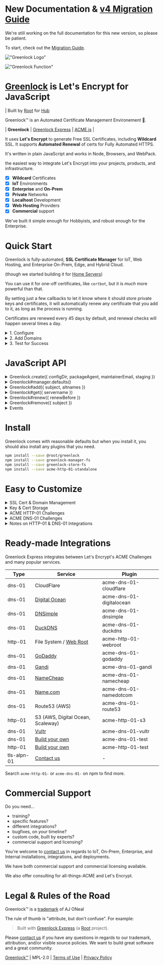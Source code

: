 # New Documentation &amp; [v4 Migration Guide](https://git.rootprojects.org/root/greenlock.js/src/branch/master/MIGRATION_GUIDE.md)

We're still working on the full documentation for this new version,
so please be patient.

To start, check out the
[Migration Guide](https://git.rootprojects.org/root/greenlock.js/src/branch/master/MIGRATION_GUIDE.md).

!["Greenlock Logo"](https://git.rootprojects.org/root/greenlock.js/raw/branch/master/logo/greenlock-1063x250.png 'Greenlock lock logo and work mark')

!["Greenlock Function"](https://git.rootprojects.org/root/greenlock.js/raw/branch/master/logo/from-not-secure-to-secure-url-bar.png 'from url bar showing not secure to url bar showing secure')

# [Greenlock](https://git.rootprojects.org/root/greenlock.js) is Let's Encrypt for JavaScript

| Built by [Root](https://rootprojects.org) for [Hub](https://rootprojects.org/hub/)

Greenlock&trade; is an Automated Certificate Management Environement 🔐.

| **Greenlock** | [Greenlock Express](https://git.rootprojects.org/root/greenlock-express.js) | [ACME.js](https://git.rootprojects.org/root/acme.js) |

It uses **Let's Encrypt** to generate Free SSL Certificates, including **Wildcard** SSL.
It supports **Automated Renewal** of certs for Fully Automated HTTPS.

It's written in plain JavaScript and works in Node, Browsers, and WebPack.

the easiest way to integrate Let's Encrypt into your projects, products, and infrastructure.

-   [x] **Wildcard** Certificates
-   [x] **IoT** Environments
-   [x] **Enterprise** and **On-Prem**
-   [x] **Private** Networks
-   [x] **Localhost** Development
-   [x] **Web Hosting** Providers
-   [x] **Commercial** support

We've built it simple enough for Hobbyists, and robust enough for the Enterprise.

<!--
# Localhost Development

<details>
<summary>HTTPS on Localhost</summary>
TODO

</details>

# WebServer with Automatic HTTPS

<details>
<summary>Learn more about the Greenlock Web Server</summary>
TODO
</details>

# Commandline

<details>
<summary>Learn more about the Greenlock CLI</summary>
TODO
</details>

-->

# Quick Start

Greenlock is fully-automated, **SSL Certificate Manager** for IoT, Web Hosting, and Enterprise On-Prem, Edge, and Hybrid Cloud.

(though we started building it for [Home Servers](https://rootprojects.org/hub/))

You can use it for one-off certificates, like `certbot`,
but it is _much_ more powerful than that.

By setting just a few callbacks to let it know where it should store private keys and certificates,
it will automatically renew any certificate that you add to it, as long as the process is running.

Certificates are renewed every 45 days by default, and renewal checks will happen several times a day.

<details>
<summary>1. Configure</summary>

```js
'use strict';

var pkg = require('./package.json');
var Greenlock = require('greenlock');
var greenlock = Greenlock.create({
    configDir: './greenlock.d/config.json',
    packageAgent: pkg.name + '/' + pkg.version,
    maintainerEmail: pkg.author,
    staging: true,
    notify: function(event, details) {
        if ('error' === event) {
            // `details` is an error object in this case
            console.error(details);
        }
    }
});

greenlock.manager
    .defaults({
        agreeToTerms: true,
        subscriberEmail: 'webhosting@example.com'
    })
    .then(function(fullConfig) {
        // ...
    });
```

</details>

<details>
<summary>2. Add Domains</summary>

The `subject` (primary domain on certificate) will be the id,
so it's very important that the order of the given domains
be deterministic.

```js
var altnames = ['example.com', 'www.example.com'];

greenlock
    .add({
        subject: altnames[0],
        altnames: altnames
    })
    .then(function() {
        // saved config to db (or file system)
    });
```

Issuance and renewal will start immediately, and run continually.

</details>

<details>
<summary>3. Test for Success</summary>

The `store` callbacks will be called every any of your certificates
are renewed.

However, you can do a quick one-off check with `get`.

It will return a certificate immediately (if available),
or wait for the renewal to complete (or for it to fail again).

```js
greenlock
    .get({ servername: subject })
    .then(function(pems) {
        if (pems && pems.privkey && pems.cert && pems.chain) {
            console.info('Success');
        }
        //console.log(pems);
    })
    .catch(function(e) {
        console.error('Big bad error:', e.code);
        console.error(e);
    });
```

</details>

# JavaScript API

<!--
<details>
<summary>Greenlock API (shared among JS implementations)</summary>
-->

<details>
<summary>Greenlock.create({ configDir, packageAgent, maintainerEmail, staging })</summary>

## Greenlock.create()

Creates an instance of greenlock with _environment_-level values.

```js

var pkg = require('./package.json');
var gl = Greenlock.create({
    configDir: './greenlock.d/config.json',

    // Staging for testing environments
    staging: true,

    // This should be the contact who receives critical bug and security notifications
    // Optionally, you may receive other (very few) updates, such as important new features
    maintainerEmail: 'jon@example.com',

    // for an RFC 8555 / RFC 7231 ACME client user agent
    packageAgent: pkg.name + '/' pkg.version
});
```

| Parameter       | Description                                                                          |
| --------------- | ------------------------------------------------------------------------------------ |
| configDir       | the directory to use for file-based plugins                                          |
| maintainerEmail | the developer contact for critical bug and security notifications                    |
| packageAgent    | if you publish your package for others to use, `require('./package.json').name` here |
| staging         | use the Let's Encrypt staging URL instead of the production URL                      |
| directoryUrl    | for use with other (not Let's Encrypt) ACME services, and the Pebble test server     |

<!--
| maintainerUpdates         | (default: false) receive occasional non-critical notifications                                                                                             |
    maintainerUpdates: true // default: false
-->

</details>

<details>
<summary>Greenlock#manager.defaults()</summary>

## Greenlock#manager.defaults()

Acts as a getter when given no arguments.

Otherwise sets default, site-wide values as described below.

```js
greenlock.manager.defaults({
    // The "Let's Encrypt Subscriber" (often the same as the maintainer)
    // NOT the end customer (except where that is also the maintainer)
    subscriberEmail: 'jon@example.com',
    agreeToTerms: true
    challenges: {
      "http-01": {
        module: "acme-http-01-webroot",
        webroot: "/path/to/webroot"
      }
    }
});
```

| Parameter                 | Description                                                                                                                                                                        |
| ------------------------- | ---------------------------------------------------------------------------------------------------------------------------------------------------------------------------------- |
| agreeToTerms              | (default: false) either 'true' or a function that presents the Terms of Service and returns it once accepted                                                                       |
| challenges['http-01']     | provide an http-01 challenge module                                                                                                                                                |
| challenges['dns-01']      | provide a dns-01 challenge module                                                                                                                                                  |
| challenges['tls-alpn-01'] | provide a tls-alpn-01 challenge module                                                                                                                                             |
| challenges[type].module   | the name of your challenge module                                                                                                                                                  |
| challenges[type].xxxx     | module-specific options                                                                                                                                                            |
| renewOffset               | **leave the default** Other than for testing, leave this at the default of 45 days before expiration date (`'-45d'`) . Can also be set like `5w`, meaning 5 weeks after issue date |
| servername                | the default servername to use for non-sni requests (many IoT clients)                                                                                                              |
| subscriberEmail           | the contact who agrees to the Let's Encrypt Subscriber Agreement and the Greenlock Terms of Service<br>this contact receives renewal failure notifications                         |
| store                     | override the default storage module                                                                                                                                                |
| store.module              | the name of your storage module                                                                                                                                                    |
| store.xxxx                | options specific to your storage module                                                                                                                                            |

<!--

| serverId        | an arbitrary name to distinguish this server within a cluster of servers |

-->

</details>

<details>
<summary>Greenlock#add({ subject, altnames })</summary>

## Greenlock#add()

Greenlock is a **Automated Certificate Management Environment**.

Once you add a "site", it will begin to automatically renew, immediately.

The certificates will provided to the `store` callbacks as soon as they are ready, and whenever they renew.
Failure to renew will be reported to the `notify` callback.

You can also retrieve them one-off with `get`.

```js
gl.add({
    subject: 'example.com',
    altnames: ['example.com', 'www.example.com', 'exampleapi.com']
});
```

| Parameter       | Description                                                                                  |
| --------------- | -------------------------------------------------------------------------------------------- |
| subject         | the first domain on, and identifier of the certificate                                       |
| altnames        | first domain, plus additional domains<br>note: the order should always be the same           |
| subscriberEmail | if different from the default (i.e. multi-tenant, whitelabel)                                |
| challenges      | (same as main config) use if this site needs to use non-default http-01 or dns-01 validation |

</details>

<details>
<summary>Greenlock#get({ servername })</summary>

## Greenlock#get()

**Disclaimer**: This is only intended for testing, demos, and SNICallback
(in [Greenlock Express](https://git.rootprojects.org/root/greenlock-express.js)).

Greenlock is intended to be left running to allow it to fetech and renew certifictates automatically.

It is intended that you use the `store` callbacks to new certificates instantly as soon as they renew.
This also protects you from accidentally stampeding the Let's Encrypt API with hundreds (or thousands)
of certificate requests.

-   [Store Callback Documentation](https://git.rootprojects.org/root/greenlock-store-test.js)

```js
return greenlock.get({ servername }).then(function(site) {
    if (!site) {
        console.log(servername + ' was not found in any site config');
        return;
    }

    var privkey = site.pems.privkey;
    var fullchain = site.pems.cert + '\n' + site.pems.chain + '\n';
    console.log(privkey);
    console.log(fullchain);
});
```

| Parameter  | Description                                                   |
| ---------- | ------------------------------------------------------------- |
| servername | any altname listed on the certificate (including the subject) |

</details>

<details>
<summary>Greenlock#renew({ renewBefore })</summary>

## Greenlock#renew()

This will renew only domains that have reached their `renewAt` or are within the befault `renewOffset`.

**Note**: This runs at regular intervals, multiple times a day, in the background.
You are not required to call it. If you implement the `store` callbacks, the certificates
will automatically be saved (and if you don't implement them, they all get saved to disk).

```js
return greenlock.renew({}).then(function(results) {
    results.forEach(function(site) {
        if (site.error) {
            console.error(site.subject, site.error);
            return;
        }
        console.log('Renewed certificate for', site.subject, site.altnames);
    });
});
```

| Parameter   | Type | Description                                                                     |
| ----------- | ---- | ------------------------------------------------------------------------------- |
| (optional)  |      | ALL parameters are optional, but some should be paired                          |
| force       | bool | force silly options, such as tiny durations                                     |
| renewBefore | ms   | Check domains that are scheduled to renew before the given date in milliseconds |

<!--
| issuedBefore  | ms   | Check domains issued before the given date in milliseconds                      |
| expiresBefore | ms   | Check domains that expire before the given date in milliseconds                 |
-->

</details>

<details>
<summary>Greenlock#remove({ subject })</summary>

## Greenlock#manager.remove()

To stop certificates from being renewed, you must remove them.

If you are implementing your own `manager` callbacks, I recommend that you mark them as deleted
(i.e. `deleted_at` in your database) rather than actually removing them. Just in case.

```js
gl.remove({
    subject: 'example.com'
}).then(function(siteConfig) {
    // save the old site config elsewhere, just in case you need it again
});
```

| Parameter | Description                                            |
| --------- | ------------------------------------------------------ |
| subject   | the first domain on, and identifier of the certificate |

</details>

<details>
<summary>Events</summary>

Most of the events bubble from ACME.js.

See https://git.rootprojects.org/root/acme.js#api-overview

_TODO_: document the greenlock-specific events.

</details>

<!--

<details>
<summary>Node.js</summary>
-->

# Install

Greenlock comes with reasonable defaults but when you install it,
you should also install any plugins that you need.

```bash
npm install --save @root/greenlock
npm install --save greenlock-manager-fs
npm install --save greenlock-store-fs
npm install --save acme-http-01-standalone
```

<!--

TODO

</details>

<details>
<summary>Express.js</summary>

```js
'use strict';

var Greenlock = require(@root/greenlock-express);

var greenlock = Greenlock.create({
// for security and critical bug notices
maintainerEmail: 'jon@example.com'

// for
maintainerNewsletter: true
});
```

</details>

<details>
<summary>WebPack</summary>
TODO
</details>

<details>
<summary>VanillaJS for Browsers</summary>
TODO
</details>

-->

# Easy to Customize

<!-- greenlock-manager-test => greenlock-manager-custom -->

<!--
- [greenlock.js/examples/](https://git.rootprojects.org/root/greenlock.js/src/branch/master/examples)
-->

<details>
<summary>SSL Cert & Domain Management</summary>

## SSL Certificate & Domain Management

Full Docs: https://git.rootprojects.org/root/greenlock-manager-test.js

This is what keeps the mapping of domains <-> certificates.
In many cases it will interact with the same database as the Key & Cert Store, and probably the code as well.

-   set({ subject, altnames, renewAt })
-   find({ servernames, renewBefore })
    ```js
    // should return a list of site configs:
    [
        {
            subject: 'example.com',
            altnames: ['example.com', 'exampleapi.com'],
            renewAt: 1575197231760
        },
        {
            subject: '*.example.com',
            altnames: ['*.example.com'],
            renewAt: 1575197231760,
            challenges: {
                'dns-01': {
                    module: 'acme-dns-01-dnsimple',
                    apikey: 'xxxx'
                }
            }
        }
    ];
    ```
-   remove({ subject })
-   defaults() (both getter and setter)
    ```json
    {
        "subscriberEmail": "jane@example.com",
        "agreeToTerms": true,
        "challenges": {
            "http-01": {
                "module": "acme-http-01-standalone"
            }
        }
    }
    ```

</details>

<details>
<summary>Key & Cert Storage</summary>

## Key and Certificate Store

Full Docs: https://git.rootprojects.org/root/greenlock-store-test.js

This set of callbacks update your service with new certificates and keypairs.

### Account Keys (JWK)

(though typically you only have one account key - because you only have one subscriber email)

-   accounts.setKeypair({ email, keypair })
-   accounts.checkKeypair({ email })

### Certificate Keys (JWK + PEM)

(typically you have one for each set of domains, and each load balancer)

-   certificates.setKeypair({ subject, keypair })
-   certificates.checkKeypair({ subject })
    (these are fine to implement the same as above, swapping subject/email)

### Certificate PEMs

-   certificates.set({ subject, pems })
-   certificates.check({ subject })

</details>

<details>
<summary>ACME HTTP-01 Challenges</summary>

## ACME Challenge HTTP-01 Strategies

Full Docs: https://git.rootprojects.org/root/acme-http-01-test.js

This validation and authorization strategy is done over plain HTTP on Port 80.

These are used to set files containing tokens that Let's Encrypt will fetch from each domain
before authorizing a certificate.

**NOT for Wildcards**.

-   init({ request })
-   set({ challenge: { type, token, keyAuthorization, challengeUrl } })
-   get({ challenge: { type, token } })
-   remove({ challenge: { type, token } })

<!--
TODO: getAcmeHttp01Challenge
-->

</details>

<details>
<summary>ACME DNS-01 Challenges</summary>

## ACME Challenge DNS-01 Strategies

Full Docs https://git.rootprojects.org/root/acme-dns-01-test.js

This validation and authorization strategy is done over DNS on UDP and TCP ports 53.

**For Wildcards**

These are used to set TXT records containing tokens that Let's Encrypt will fetch for
each domain before authorizing a certificate.

-   init({ request })
-   zones()
-   set({ challenge: { type, dnsZone, dnsPrefix, dnsHost, keyAuthorizationDigest } })
-   get({ challenge: { type, dnsZone, dnsPrefix, dnsHost } })
-   remove({ challenge: { type, dnsZone, dnsPrefix, dnsHost } })

</details>

<details>
<summary>Notes on HTTP-01 &amp; DNS-01 Integrations</summary>

## Notes on HTTP-01 &amp; DNS-01 Integrations

For Public Web Servers running on a VPS, the **default HTTP-01 challenge plugin**
will work just fine, for most people.

However, for environments that cannot be verified via public HTTP, such as

-   **Wildcard Certificates**
-   **IoT Environments**
-   **Enterprise On-Prem**
-   **Private Networks**

Greenlock provides an easy way to integrate Let's Encrypt with your existing services
through a variety of **DNS-01** challenges.

### Why not use dns01 for everything?

Typically file propagation is faster and more reliably than DNS propagation.
Therefore, http-01 will be preferred to dns-01 except when wildcards or **private domains** are in use.

http-01 will only be supplied as a defaut if no other challenge is provided.

</details>

# Ready-made Integrations

Greenlock Express integrates between Let's Encrypt's ACME Challenges and many popular services.

| Type        | Service                                                                             | Plugin                   |
| ----------- | ----------------------------------------------------------------------------------- | ------------------------ |
| dns-01      | CloudFlare                                                                          | acme-dns-01-cloudflare   |
| dns-01      | [Digital Ocean](https://git.rootprojects.org/root/acme-dns-01-digitalocean.js)      | acme-dns-01-digitalocean |
| dns-01      | [DNSimple](https://git.rootprojects.org/root/acme-dns-01-dnsimple.js)               | acme-dns-01-dnsimple     |
| dns-01      | [DuckDNS](https://git.rootprojects.org/root/acme-dns-01-duckdns.js)                 | acme-dns-01-duckdns      |
| http-01     | File System / [Web Root](https://git.rootprojects.org/root/acme-http-01-webroot.js) | acme-http-01-webroot     |
| dns-01      | [GoDaddy](https://git.rootprojects.org/root/acme-dns-01-godaddy.js)                 | acme-dns-01-godaddy      |
| dns-01      | [Gandi](https://git.rootprojects.org/root/acme-dns-01-gandi.js)                     | acme-dns-01-gandi        |
| dns-01      | [NameCheap](https://git.rootprojects.org/root/acme-dns-01-namecheap.js)             | acme-dns-01-namecheap    |
| dns-01      | [Name&#46;com](https://git.rootprojects.org/root/acme-dns-01-namedotcom.js)         | acme-dns-01-namedotcom   |
| dns-01      | Route53 (AWS)                                                                       | acme-dns-01-route53      |
| http-01     | S3 (AWS, Digital Ocean, Scaleway)                                                   | acme-http-01-s3          |
| dns-01      | [Vultr](https://git.rootprojects.org/root/acme-dns-01-vultr.js)                     | acme-dns-01-vultr        |
| dns-01      | [Build your own](https://git.rootprojects.org/root/acme-dns-01-test.js)             | acme-dns-01-test         |
| http-01     | [Build your own](https://git.rootprojects.org/root/acme-http-01-test.js)            | acme-http-01-test        |
| tls-alpn-01 | [Contact us](mailto:support@therootcompany.com)                                     | -                        |

Search `acme-http-01-` or `acme-dns-01-` on npm to find more.

# Commercial Support

Do you need...

-   training?
-   specific features?
-   different integrations?
-   bugfixes, on _your_ timeline?
-   custom code, built by experts?
-   commercial support and licensing?

You're welcome to [contact us](mailto:aj@therootcompany.com) in regards to IoT, On-Prem,
Enterprise, and Internal installations, integrations, and deployments.

We have both commercial support and commercial licensing available.

We also offer consulting for all-things-ACME and Let's Encrypt.

# Legal &amp; Rules of the Road

Greenlock&trade; is a [trademark](https://rootprojects.org/legal/#trademark) of AJ ONeal

The rule of thumb is "attribute, but don't confuse". For example:

> Built with [Greenlock Express](https://git.rootprojects.org/root/greenlock.js) (a [Root](https://rootprojects.org) project).

Please [contact us](mailto:aj@therootcompany.com) if you have any questions in regards to our trademark,
attribution, and/or visible source policies. We want to build great software and a great community.

[Greenlock&trade;](https://git.rootprojects.org/root/greenlock.js) |
MPL-2.0 |
[Terms of Use](https://therootcompany.com/legal/#terms) |
[Privacy Policy](https://therootcompany.com/legal/#privacy)
